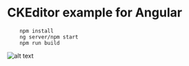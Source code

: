 # CKEditor example for Angular
```
    npm install
    ng server/npm start
    npm run build
```


![alt text](https://github.com/w3farid/[reponame]/blob/[branch]/image.jpg?raw=true)
